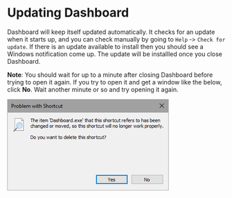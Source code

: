 # Updating Dashboard

Dashboard will keep itself updated automatically. It checks for an update when it starts up, and you can check manually by going to `Help` &dash;&gt; `Check for update`. If there is an update available to install then you should see a Windows notification come up. The update will be installled once you close Dashboard.

**Note**: You should wait for up to a minute after closing Dashboard before trying to open it again. If you try to open it and get a window like the below, click **No**. Wait another minute or so and try opening it again.

![Missing Shortcut window](assets/missing-shortcut.png)
